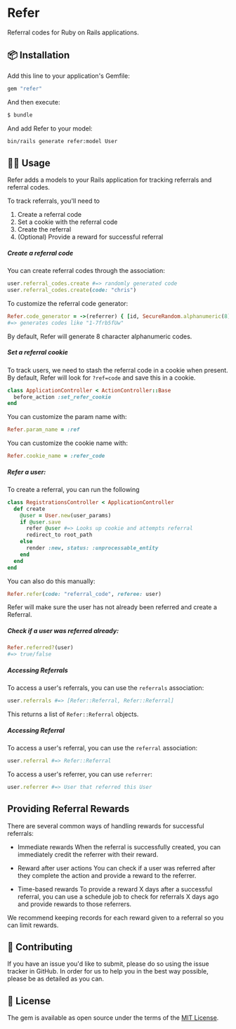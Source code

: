# Refer

Referral codes for Ruby on Rails applications.

## 📦 Installation
Add this line to your application's Gemfile:

```ruby
gem "refer"
```

And then execute:
```bash
$ bundle
```

And add Refer to your model:
```bash
bin/rails generate refer:model User
```

## 🧑‍💻 Usage

Refer adds a models to your Rails application for tracking referrals and referral codes.

To track referrals, you'll need to

1. Create a referral code
2. Set a cookie with the referral code
3. Create the referral
4. (Optional) Provide a reward for successful referral

##### Create a referral code

You can create referral codes through the association:

```ruby
user.referral_codes.create #=> randomly generated code
user.referral_codes.create(code: "chris")
```

To customize the referral code generator:

```ruby
Refer.code_generator = ->(referrer) { [id, SecureRandom.alphanumeric(8).join("-") }
#=> generates codes like "1-7frb5fUw"
```

By default, Refer will generate 8 character alphanumeric codes.

##### Set a referral cookie

To track users, we need to stash the referral code in a cookie when present. By default, Refer will look for `?ref=code` and save this in a cookie.

```ruby
class ApplicationController < ActionController::Base
  before_action :set_refer_cookie
end
```

You can customize the param name with:

```ruby
Refer.param_name = :ref
```

You can customize the cookie name with:

```ruby
Refer.cookie_name = :refer_code
```

##### Refer a user:

To create a referral, you can run the following

```ruby
class RegistrationsController < ApplicationController
  def create
    @user = User.new(user_params)
    if @user.save
      refer @user #=> Looks up cookie and attempts referral
      redirect_to root_path
    else
      render :new, status: :unprocessable_entity
    end
  end
end
```

You can also do this manually:

```ruby
Refer.refer(code: "referral_code", referee: user)
```

Refer will make sure the user has not already been referred and create a Referral.

##### Check if a user was referred already:

```ruby
Refer.referred?(user)
#=> true/false
```

##### Accessing Referrals

To access a user's referrals, you can use the `referrals` association:

```ruby
user.referrals #=> [Refer::Referral, Refer::Referral]
```

This returns a list of `Refer::Referral` objects.

##### Accessing Referral

To access a user's referral, you can use the `referral` association:

```ruby
user.referral #=> Refer::Referral
```

To access a user's referrer, you can use `referrer`:
```ruby
user.referrer #=> User that referred this User
```

## Providing Referral Rewards

There are several common ways of handling rewards for successful referrals:

* Immediate rewards
When the referral is successfully created, you can immediately credit the referrer with their reward.

* Reward after user actions
You can check if a user was referred after they complete the action and provide a reward to the referrer.

* Time-based rewards
To provide a reward X days after a successful referral, you can use a schedule job to check for referrals X days ago and provide rewards to those referrers.

We recommend keeping records for each reward given to a referral so you can limit rewards.

## 🙏 Contributing
If you have an issue you'd like to submit, please do so using the issue tracker in GitHub. In order for us to help you in the best way possible, please be as detailed as you can.

## 📝 License
The gem is available as open source under the terms of the [MIT License](https://opensource.org/licenses/MIT).
